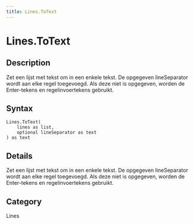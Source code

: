 ```yaml
---
title: Lines.ToText
---
```


# Lines.ToText


## Description

Zet een lijst met tekst om in een enkele tekst.  De opgegeven lineSeparator wordt aan elke regel toegevoegd.  Als deze niet is opgegeven, worden de Enter-tekens en regelinvoertekens gebruikt.


## Syntax

```powerquery
Lines.ToText(
    lines as list,
    optional lineSeparator as text
) as text
```


## Details

Zet een lijst met tekst om in een enkele tekst.  De opgegeven lineSeparator wordt aan elke regel toegevoegd.  Als deze niet is opgegeven, worden de Enter-tekens en regelinvoertekens gebruikt.



## Category
Lines
